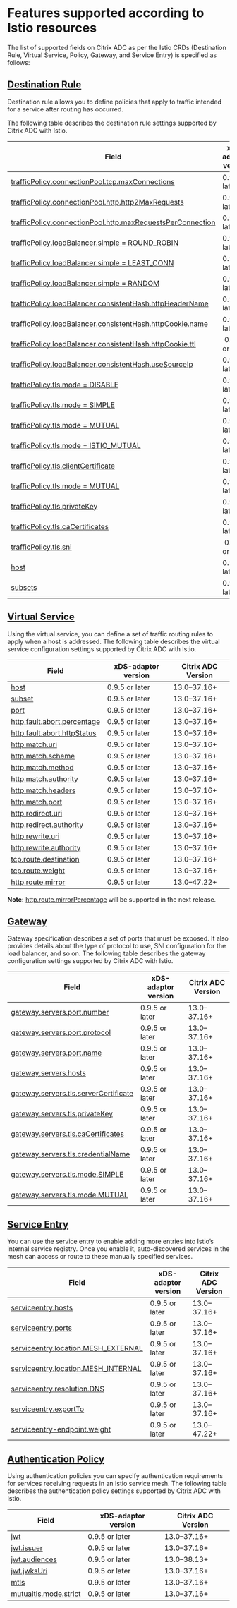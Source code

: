 # Features supported according to Istio resources

The list of supported fields on Citrix ADC as per the Istio CRDs (Destination Rule, Virtual Service, Policy, Gateway, and Service Entry) is specified as follows:

## [Destination Rule](https://istio.io/latest/docs/reference/config/networking/destination-rule/)

Destination rule allows you to define policies that apply to traffic intended for a service after routing has occurred.

The following table describes the destination rule settings supported by Citrix ADC with Istio.

| Field                                                      | xDS-adaptor version| Citrix ADC Version |
|------------------------------------------------------------|---------------|-----------------------|
| [trafficPolicy.connectionPool.tcp.maxConnections](https://istio.io/docs/reference/config/networking/v1alpha3/destination-rule/#ConnectionPoolSettings-TCPSettings)          | 0.9.5 or later | 13.0–37.16+  |
| [trafficPolicy.connectionPool.http.http2MaxRequests](https://istio.io/docs/reference/config/networking/v1alpha3/destination-rule/#ConnectionPoolSettings-HTTPSettings)       | 0.9.5 or later | 13.0–37.16+ | 
| [trafficPolicy.connectionPool.http.maxRequestsPerConnection](https://istio.io/docs/reference/config/networking/v1alpha3/destination-rule/#ConnectionPoolSettings-HTTPSettings) | 0.9.5 or later | 13.0–37.16+  |
| [trafficPolicy.loadBalancer.simple = ROUND_ROBIN](https://istio.io/latest/docs/reference/config/networking/destination-rule/#LoadBalancerSettings-SimpleLB)           | 0.9.5 or later | 13.0–37.16+  | 
| [trafficPolicy.loadBalancer.simple = LEAST_CONN](https://istio.io/latest/docs/reference/config/networking/destination-rule/#LoadBalancerSettings-SimpleLB)          | 0.9.5 or later                     | 13.0–37.16+  | 
| [trafficPolicy.loadBalancer.simple = RANDOM](https://istio.io/latest/docs/reference/config/networking/destination-rule/#LoadBalancerSettings-SimpleLB)               | 0.9.5 or later          | 13.0–37.16+  | 
| [trafficPolicy.loadBalancer.consistentHash.httpHeaderName](https://istio.io/latest/docs/reference/config/networking/destination-rule/#LoadBalancerSettings-ConsistentHashLB)  | 0.9.5 or later  | 13.0–37.16+  | 
| [trafficPolicy.loadBalancer.consistentHash.httpCookie.name](https://istio.io/latest/docs/reference/config/networking/destination-rule/#LoadBalancerSettings-ConsistentHashLB) | 0.9.5 or later   | 13.0–37.16+  | 
| [trafficPolicy.loadBalancer.consistentHash.httpCookie.ttl](https://istio.io/latest/docs/reference/config/networking/destination-rule/#LoadBalancerSettings-ConsistentHashLB-HTTPCookie)   |  0.9.5 or later | 13.0–37.16+  | 
| [trafficPolicy.loadBalancer.consistentHash.useSourceIp](https://istio.io/latest/docs/reference/config/networking/destination-rule/#LoadBalancerSettings-ConsistentHashLB)      | 0.9.5 or later     | 13.0–37.16+  | 
| [trafficPolicy.tls.mode = DISABLE](https://istio.io/docs/reference/config/networking/v1alpha3/destination-rule/#TLSSettings-TLSmode)                          | 0.9.5 or later  | 13.0–37.16+  | 
| [trafficPolicy.tls.mode = SIMPLE](https://istio.io/docs/reference/config/networking/v1alpha3/destination-rule/#TLSSettings-TLSmode)                         | 0.9.5 or later   | 13.0–37.16+  | 
| [trafficPolicy.tls.mode = MUTUAL](https://istio.io/docs/reference/config/networking/v1alpha3/destination-rule/#TLSSettings-TLSmode)                           | 0.9.5 or later    | 13.0–37.16+  | 
| [trafficPolicy.tls.mode = ISTIO_MUTUAL](https://istio.io/docs/reference/config/networking/v1alpha3/destination-rule/#TLSSettings-TLSmode)                      | 0.9.5 or later           | 13.0–37.16+  | 
| [trafficPolicy.tls.clientCertificate](https://istio.io/docs/reference/config/networking/v1alpha3/destination-rule/#TLSSettings)                         | 0.9.5 or later          | 13.0–37.16+  | 
| [trafficPolicy.tls.mode = MUTUAL](https://istio.io/docs/reference/config/networking/v1alpha3/destination-rule/#TLSSettings-TLSmode)                                 | 0.9.5 or later         | 13.0–37.16+ |
| [trafficPolicy.tls.privateKey](https://istio.io/docs/reference/config/networking/v1alpha3/destination-rule/#TLSSettings)                               | 0.9.5 or later   | 13.0–37.16+  | 
| [trafficPolicy.tls.caCertificates](https://istio.io/docs/reference/config/networking/v1alpha3/destination-rule/#TLSSettings)                           | 0.9.5 or later           | 13.0–37.16+  | 
| [trafficPolicy.tls.sni](https://istio.io/docs/reference/config/networking/v1alpha3/destination-rule/#TLSSettings)                                      |  0.9.5 or later         | 13.0–37.16+  | 
| [host](https://istio.io/docs/reference/config/networking/v1alpha3/destination-rule/#DestinationRule) | 0.9.5 or later         | 13.0–37.16+  | 
| [subsets](https://istio.io/docs/reference/config/networking/v1alpha3/destination-rule/#Subset)    | 0.9.5 or later      | 13.0–37.16+  | 


## [Virtual Service](https://istio.io/latest/docs/reference/config/networking/virtual-service/)

Using the virtual service, you can define a set of traffic routing rules to apply when a host is addressed. The following table describes the virtual service configuration settings supported by Citrix ADC with Istio.

| Field                       | xDS-adaptor version | Citrix ADC Version |
|-----------------------------|---------------|---------------------------|
| [host](https://istio.io/docs/reference/config/networking/v1alpha3/virtual-service/#Destination)                      | 0.9.5 or later         | 13.0–37.16+  | 
| [subset](https://istio.io/docs/reference/config/networking/v1alpha3/virtual-service/#Destination)                    | 0.9.5 or later         | 13.0–37.16+  | 
| [port](https://istio.io/docs/reference/config/networking/v1alpha3/virtual-service/#Destination)                        | 0.9.5 or later         | 13.0–37.16+  | 
| [http.fault.abort.percentage](https://istio.io/docs/reference/config/networking/v1alpha3/virtual-service/#HTTPFaultInjection-Abort) | 0.9.5 or later         | 13.0–37.16+  | 
| [http.fault.abort.httpStatus](https://istio.io/docs/reference/config/networking/v1alpha3/virtual-service/#HTTPFaultInjection-Abort) | 0.9.5 or later          | 13.0–37.16+  | 
| [http.match.uri](https://istio.io/docs/reference/config/networking/v1alpha3/virtual-service/#HTTPMatchRequest)             | 0.9.5 or later                 | 13.0–37.16+  | 
| [http.match.scheme](https://istio.io/docs/reference/config/networking/v1alpha3/virtual-service/#HTTPMatchRequest)          | 0.9.5 or later                  | 13.0–37.16+  | 
| [http.match.method](https://istio.io/docs/reference/config/networking/v1alpha3/virtual-service/#HTTPMatchRequest)          | 0.9.5 or later                  | 13.0–37.16+  | 
| [http.match.authority](https://istio.io/docs/reference/config/networking/v1alpha3/virtual-service/#HTTPMatchRequest)        | 0.9.5  or later                 | 13.0–37.16+  | 
| [http.match.headers](https://istio.io/docs/reference/config/networking/v1alpha3/virtual-service/#HTTPMatchRequest)          | 0.9.5 or later                | 13.0–37.16+  | 
| [http.match.port](https://istio.io/docs/reference/config/networking/v1alpha3/virtual-service/#HTTPMatchRequest)            | 0.9.5 or later                  |13.0–37.16+  | 
| [http.redirect.uri](https://istio.io/docs/reference/config/networking/v1alpha3/virtual-service/#HTTPRedirect)           | 0.9.5 or later                     | 13.0–37.16+  | 
| [http.redirect.authority](https://istio.io/docs/reference/config/networking/v1alpha3/virtual-service/#HTTPRedirect)     | 0.9.5 or later                   | 13.0–37.16+  | 
| [http.rewrite.uri](https://istio.io/docs/reference/config/networking/v1alpha3/virtual-service/#HTTPRewrite)          | 0.9.5 or later              |13.0–37.16+  | 
| [http.rewrite.authority](https://istio.io/docs/reference/config/networking/v1alpha3/virtual-service/#HTTPRewrite)       | 0.9.5 or later         | 13.0–37.16+  | 
| [tcp.route.destination](https://istio.io/docs/reference/config/networking/v1alpha3/virtual-service/#TCPRoute)         | 0.9.5 or later         | 13.0–37.16+  | 
| [tcp.route.weight](https://istio.io/docs/reference/config/networking/v1alpha3/virtual-service/#TCPRoute)         | 0.9.5 or later         | 13.0–37.16+  | 
| [http.route.mirror](https://istio.io/docs/reference/config/networking/virtual-service/#HTTPRoute) | 0.9.5 or later | 13.0–47.22+  | 

**Note:** [http.route.mirrorPercentage](https://istio.io/docs/reference/config/networking/virtual-service/#HTTPRoute) will be supported in the next release.


## [Gateway](https://istio.io/latest/docs/reference/config/networking/gateway/)

Gateway specification describes a set of ports that must be exposed. It also provides details about the type of protocol to use, SNI configuration for the load balancer, and so on. The following table describes the gateway configuration settings supported by Citrix ADC with Istio.

| Field                                 | xDS-adaptor version | Citrix ADC Version |
|---------------------------------------|---------------|-----------------------------|
| [gateway.servers.port.number](https://istio.io/docs/reference/config/networking/v1alpha3/gateway/#Port)          | 0.9.5 or later         | 13.0–37.16+  | 
| [gateway.servers.port.protocol](https://istio.io/docs/reference/config/networking/v1alpha3/gateway/#Port)        | 0.9.5 or later         | 13.0–37.16+  |
| [gateway.servers.port.name](https://istio.io/docs/reference/config/networking/v1alpha3/gateway/#Port)            | 0.9.5 or later         | 13.0–37.16+  |
| [gateway.servers.hosts](https://istio.io/docs/reference/config/networking/v1alpha3/gateway/#Server)     | 0.9.5 or later         |13.0–37.16+  | 
| [gateway.servers.tls.serverCertificate](https://istio.io/docs/reference/config/networking/v1alpha3/gateway/#Server-TLSOptions) | 0.9.5 or later         | 13.0–37.16+  | 
| [gateway.servers.tls.privateKey](https://istio.io/docs/reference/config/networking/v1alpha3/gateway/#Server-TLSOptions)        | 0.9.5 or later         | 13.0–37.16+  | 
| [gateway.servers.tls.caCertificates](https://istio.io/docs/reference/config/networking/v1alpha3/gateway/#Server-TLSOptions)    | 0.9.5 or later         |13.0–37.16+  | 
| [gateway.servers.tls.credentialName](https://istio.io/docs/reference/config/networking/v1alpha3/gateway/#Server-TLSOptions)   | 0.9.5 or later |13.0–37.16+  | 
| [gateway.servers.tls.mode.SIMPLE](https://istio.io/docs/reference/config/networking/v1alpha3/gateway/#Server-TLSOptions-TLSmode)       | 0.9.5 or later  | 13.0–37.16+  | 
| [gateway.servers.tls.mode.MUTUAL](https://istio.io/docs/reference/config/networking/v1alpha3/gateway/#Server-TLSOptions-TLSmode)  | 0.9.5 or later        |13.0–37.16+  | 

## [Service Entry](https://istio.io/latest/docs/reference/config/networking/service-entry/)

You can use the service entry to enable adding more entries into Istio’s internal service registry. Once you enable it, auto-discovered services in the mesh can access or route to these manually specified services.

| Field                               | xDS-adaptor version |  Citrix ADC Version |
|-------------------------------------|-----------------------|--------------------- |
| [serviceentry.hosts](https://istio.io/docs/reference/config/networking/v1alpha3/service-entry/#ServiceEntry)                | 0.9.5 or later         | 13.0–37.16+  | 
| [serviceentry.ports](https://istio.io/docs/reference/config/networking/v1alpha3/service-entry/#ServiceEntry)               | 0.9.5 or later         | 13.0–37.16+  | 
| [serviceentry.location.MESH_EXTERNAL](https://istio.io/docs/reference/config/networking/v1alpha3/service-entry/#ServiceEntry-Location) | 0.9.5 or later         |13.0–37.16+  | 
| [serviceentry.location.MESH_INTERNAL](https://istio.io/docs/reference/config/networking/v1alpha3/service-entry/#ServiceEntry-Location) | 0.9.5 or later         |13.0–37.16+  | 
| [serviceentry.resolution.DNS](https://istio.io/docs/reference/config/networking/v1alpha3/service-entry/#ServiceEntry-Resolution)       | 0.9.5 or later         |13.0–37.16+  | 
| [serviceentry.exportTo](https://istio.io/docs/reference/config/networking/v1alpha3/service-entry/#ServiceEntry)  | 0.9.5 or later | 13.0–37.16+  | 
| [serviceentry-endpoint.weight](https://istio.io/docs/reference/config/networking/service-entry/#ServiceEntry-Location) | 0.9.5 or later |13.0–47.22+  | 

## [Authentication Policy](https://istio.io/latest/docs/reference/config/security/)

Using authentication policies you can specify authentication requirements for services receiving requests in an Istio service mesh. The following table describes the authentication policy settings supported by Citrix ADC with Istio.

| Field                          | xDS-adaptor version| Citrix ADC Version|
|--------------------------------|----------------------|---------------------| 
| [jwt](https://istio.io/docs/reference/config/security/jwt/#JWTRule)| 0.9.5 or later |13.0–37.16+  | 
| [jwt.issuer](https://istio.io/docs/reference/config/security/jwt/#JWTRule) | 0.9.5 or later | 13.0–37.16+  | 
| [jwt.audiences](https://istio.io/docs/reference/config/security/jwt/#JWTRule) | 0.9.5 or later |13.0–38.13+|
| [jwt.jwksUri](https://istio.io/docs/reference/config/security/jwt/#JWTRule) | 0.9.5 or later | 13.0–37.16+  |
| [mtls](https://istio.io/latest/docs/reference/config/security/peer_authentication/#PeerAuthentication) | 0.9.5 or later  |13.0–37.16+  | 
| [mutualtls.mode.strict](https://istio.io/latest/docs/reference/config/security/peer_authentication/#PeerAuthentication-MutualTLS-Mode) | 0.9.5 or later |13.0–37.16+  |
